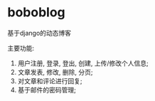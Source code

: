 # boboblog
基于django的动态博客

主要功能:
1. 用户注册, 登录, 登出, 创建, 上传/修改个人信息;
2. 文章发表, 修改, 删除, 分页;
3. 对文章和评论进行回复;
4. 基于邮件的密码管理; 
